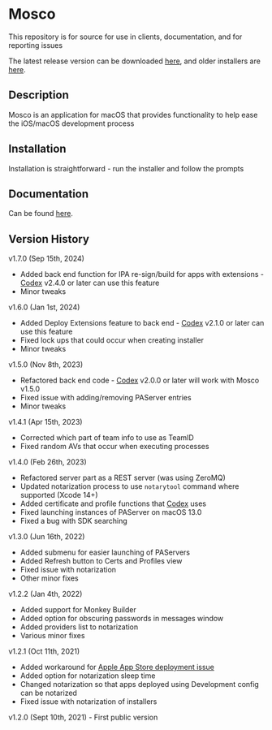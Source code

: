 # Mosco

This repository is for source for use in clients, documentation, and for reporting issues

The latest release version can be downloaded [here](https://www.delphiworlds.com/mosco/latest), and older installers are [here](https://www.delphiworlds.com/mosco/older).

## Description

Mosco is an application for macOS that provides functionality to help ease the iOS/macOS development process

## Installation

Installation is straightforward - run the installer and follow the prompts

## Documentation

Can be found [here](Docs/Readme.md).

## Version History

v1.7.0 (Sep 15th, 2024)

* Added back end function for IPA re-sign/build for apps with extensions - [Codex](https://github.com/DelphiWorlds/Codex) v2.4.0 or later can use this feature
* Minor tweaks 

v1.6.0 (Jan 1st, 2024)

* Added Deploy Extensions feature to back end - [Codex](https://github.com/DelphiWorlds/Codex) v2.1.0 or later can use this feature
* Fixed lock ups that could occur when creating installer
* Minor tweaks 

v1.5.0 (Nov 8th, 2023)

* Refactored back end code - [Codex](https://github.com/DelphiWorlds/Codex) v2.0.0 or later will work with Mosco v1.5.0
* Fixed issue with adding/removing PAServer entries
* Minor tweaks 

v1.4.1 (Apr 15th, 2023)

* Corrected which part of team info to use as TeamID 
* Fixed random AVs that occur when executing processes

v1.4.0 (Feb 26th, 2023)

* Refactored server part as a REST server (was using ZeroMQ)
* Updated notarization process to use `notarytool` command where supported (Xcode 14+)
* Added certificate and profile functions that [Codex](https://github.com/DelphiWorlds/Codex) uses
* Fixed launching instances of PAServer on macOS 13.0
* Fixed a bug with SDK searching

v1.3.0 (Jun 16th, 2022)

* Added submenu for easier launching of PAServers
* Added Refresh button to Certs and Profiles view
* Fixed issue with notarization
* Other minor fixes

v1.2.2 (Jan 4th, 2022)

* Added support for Monkey Builder
* Added option for obscuring passwords in messages window
* Added providers list to notarization 
* Various minor fixes

v1.2.1 (Oct 11th, 2021)

* Added workaround for [Apple App Store deployment issue](https://quality.embarcadero.com/browse/RSP-35701)
* Added option for notarization sleep time
* Changed notarization so that apps deployed using Development config can be notarized
* Fixed issue with notarization of installers

v1.2.0 (Sept 10th, 2021) - First public version











